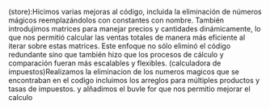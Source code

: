 (store):Hicimos varias mejoras al código, incluida la eliminación de números mágicos reemplazándolos con constantes con nombre. También introdujimos matrices para manejar precios y cantidades dinámicamente, lo que nos permitió calcular las ventas totales de manera más eficiente al iterar sobre estas matrices. Este enfoque no sólo eliminó el código redundante sino que también hizo que los procesos de cálculo y comparación fueran más escalables y flexibles.
(calculadora de impuestos)Realizamos la eliminacion de los numeros magicos que se encontraban en el codigo incluimos los arreglos para  múltiples productos y tasas de impuestos. y alñadimos el buvle for que nos permitio mejorar el calculo
